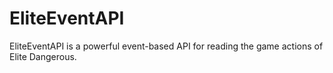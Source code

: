 # EliteEventAPI
EliteEventAPI is a powerful event-based API for reading the game actions of Elite Dangerous.
